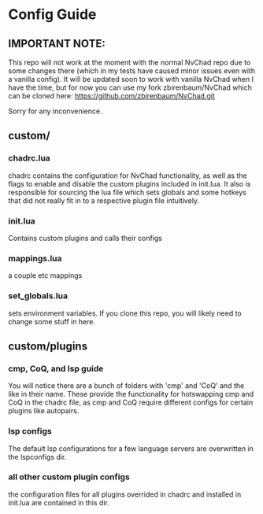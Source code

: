 # Config Guide
## IMPORTANT NOTE:
This repo will not work at the moment with the normal NvChad repo due to some changes there (which in my tests have caused minor issues even with a vanilla config). It will be updated soon to work with vanilla NvChad when I have the time, but for now you can use my fork zbirenbaum/NvChad which can be cloned here: https://github.com/zbirenbaum/NvChad.git

Sorry for any inconvenience.
## custom/
### chadrc.lua
chadrc contains the configuration for NvChad functionality, as well as the flags to enable and disable the custom plugins included in init.lua. It also is responsible for sourcing the lua file which sets globals and some hotkeys that did not really fit in to a respective plugin file intuitively.
### init.lua
Contains custom plugins and calls their configs
### mappings.lua
a couple etc mappings
### set_globals.lua
sets environment variables. If you clone this repo, you will likely need to change some stuff in here.

## custom/plugins
### cmp, CoQ, and lsp guide
You will notice there are a bunch of folders with 'cmp' and 'CoQ' and the like in their name. These provide the functionality for hotswapping cmp and CoQ in the chadrc file, as cmp and CoQ require different configs for certain plugins like autopairs.
### lsp configs
The default lsp configurations for a few language servers are overwritten in the lspconfigs dir.

### all other custom plugin configs
the configuration files for all plugins overrided in chadrc and installed in init.lua are contained in this dir.

